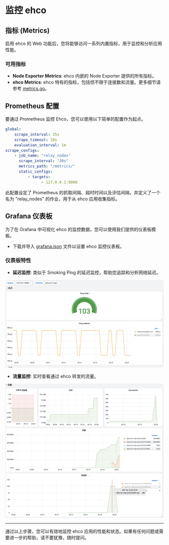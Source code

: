 # 监控 ehco

## 指标 (Metrics)

启用 ehco 的 Web 功能后，您将能够访问一系列内置指标，用于监控和分析应用性能。

### 可用指标

-   **Node Exporter Metrics**: ehco 内嵌的 Node Exporter 提供的所有指标。
-   **ehco Metrics**: ehco 特有的指标，包括但不限于连接数和流量。更多细节请参考 [metrics.go](https://github.com/Ehco1996/ehco/blob/master/internal/metrics/metrics.go)。

## Prometheus 配置

要通过 Prometheus 监控 Ehco，您可以使用以下简单的配置作为起点。

```yaml
global:
    scrape_interval: 15s
    scrape_timeout: 10s
    evaluation_interval: 1m
scrape_configs:
    - job_name: "relay_nodes"
      scrape_interval: "30s"
      metrics_path: "/metrics/"
      static_configs:
          - targets:
                - 127.0.0.1:9000
```

此配置设定了 Prometheus 的抓取间隔、超时时间以及评估间隔，并定义了一个名为 "relay_nodes" 的作业，用于从 ehco 应用收集指标。

## Grafana 仪表板

为了在 Grafana 中可视化 ehco 的监控数据，您可以使用我们提供的仪表板模板。

-   下载并导入 [grafana.json](https://github.com/Ehco1996/ehco/blob/master/monitor/dashboard.json) 文件以设置 ehco 监控仪表板。

### 仪表板特性

-   **延迟监控**: 类似于 Smoking Ping 的延迟监控，帮助您追踪和分析网络延迟。

![延迟监控](../assets/monitor/ping.png)

-   **流量监控**: 实时查看通过 ehco 转发的流量。

![流量监控](../assets/monitor/traffic.png)

---

通过以上步骤，您可以有效地监控 ehco 应用的性能和状态。如果有任何问题或需要进一步的帮助，请不要犹豫，随时提问。

